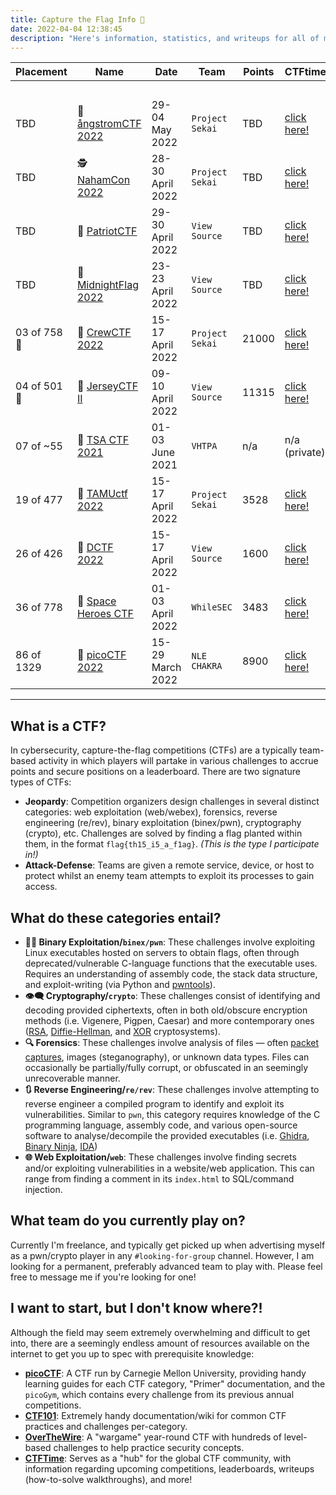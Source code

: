 ```yaml
---
title: Capture the Flag Info 🏴
date: 2022-04-04 12:38:45
description: "Here's information, statistics, and writeups for all of my previous cybersecurity Capture the Flag (CTF) competitions."
---
```


| Placement    | Name                                                    | Date             | Team            | Points | CTFtime                                       |
|--------------|---------------------------------------------------------|------------------|-----------------|--------|-----------------------------------------------|
|              |                                                         |                  |                 |        | ⠀                                             |
| TBD          | 📐 [ångstromCTF 2022]()                                 | 29-04 May 2022   | `Project Sekai` | TBD    | [click here!](https://ctftime.org/event/1588) |
| TBD          | 🕵️ [NahamCon 2022]()                                    | 28-30 April 2022 | `Project Sekai` | TBD    | [click here!](https://ctftime.org/event/1630) |
| TBD          | 🦅 [PatriotCTF]()                                       | 29-30 April 2022 | `View Source`   | TBD    | [click here!](https://ctftime.org/event/1616) |
| TBD          | 🌃 [MidnightFlag 2022]()                                | 23-23 April 2022 | `View Source`   | TBD    | [click here!](https://ctftime.org/event/1610) |
| 03 of 758 🥉 | 👥 [CrewCTF 2022](https://enscribe.dev/ctfs/crew/)      | 15-17 April 2022 | `Project Sekai` | 21000  | [click here!](https://ctftime.org/event/1568) |
| 04 of 501 🥈 | 🔐 [JerseyCTF II](https://enscribe.dev/ctfs/jersey/)    | 09-10 April 2022 | `View Source`   | 11315  | [click here!](https://ctftime.org/event/1590) |
| 07 of ~55    | 💾 [TSA CTF 2021](https://enscribe.dev/ctfs/tsa21/)     | 01-03 June 2021  | `VHTPA`         | n/a    | n/a (private)                                 |
| 19 of 477    | 🤠 [TAMUctf 2022](https://enscribe.dev/ctfs/tamu/)      | 15-17 April 2022 | `Project Sekai` | 3528   | [click here!](https://ctftime.org/event/1557) |
| 26 of 426    | 🐲 [DCTF 2022](https://enscribe.dev/ctfs/dctf/)         | 15-17 April 2022 | `View Source`   | 1600   | [click here!](https://ctftime.org/event/1569) |
| 36 of 778    | 🌌 [Space Heroes CTF](https://enscribe.dev/ctfs/shctf/) | 01-03 April 2022 | `WhileSEC`      | 3483   | [click here!](https://ctftime.org/event/1567) |
| 86 of 1329   | 🚩 [picoCTF 2022](https://enscribe.dev/ctfs/pico22/)    | 15-29 March 2022 | `NLE CHAKRA`    | 8900   | [click here!](https://ctftime.org/event/1578) |


</details>

---

## What is a CTF?
In cybersecurity, capture-the-flag competitions (CTFs) are a typically team-based activity in which players will partake in various challenges to accrue points and secure positions on a leaderboard. There are two signature types of CTFs:
- **Jeopardy**: Competition organizers design challenges in several distinct categories: web exploitation (web/webex), forensics, reverse engineering (re/rev), binary exploitation (binex/pwn), cryptography (crypto), etc. Challenges are solved by finding a flag planted within them, in the format `flag{th15_i5_a_f1ag}`. *(This is the type I participate in!)*
- **Attack-Defense**: Teams are given a remote service, device, or host to protect whilst an enemy team attempts to exploit its processes to gain access.

## What do these categories entail?
- **👩‍💻 Binary Exploitation/`binex/pwn`**: These challenges involve exploiting Linux executables hosted on servers to obtain flags, often through deprecated/vulnerable C-language functions that the executable uses. Requires an understanding of assembly code, the stack data structure, and exploit-writing (via Python and [pwntools](https://docs.pwntools.com/en/stable/)).
- **👁‍🗨 Cryptography/`crypto`**: These challenges consist of identifying and decoding provided ciphertexts, often in both old/obscure encryption methods (i.e. Vigenere, Pigpen, Caesar) and more contemporary ones ([RSA](https://en.wikipedia.org/wiki/RSA_(cryptosystem)), [Diffie-Hellman](https://en.wikipedia.org/wiki/Diffie%E2%80%93Hellman_key_exchange), and [XOR](https://en.wikipedia.org/wiki/XOR_cipher) cryptosystems).
- **🔍 Forensics**: These challenges involve analysis of files — often [packet captures](https://www.solarwinds.com/resources/it-glossary/pcap), images (steganography), or unknown data types. Files can occasionally be partially/fully corrupt, or obfuscated in an seemingly unrecoverable manner. 
- **🔃 Reverse Engineering/`re/rev`**: These challenges involve attempting to reverse engineer a compiled program to identify and exploit its vulnerabilities. Similar to `pwn`, this category requires knowledge of the C programming language, assembly code, and various open-source software to analyse/decompile the provided executables (i.e. [Ghidra](https://ghidra-sre.org/), [Binary Ninja](https://binary.ninja/), [IDA](https://hex-rays.com/ida-free/))
- **🌐 Web Exploitation/`web`**: These challenges involve finding secrets and/or exploiting vulnerabilities in a website/web application. This can range from finding a comment in its `index.html` to SQL/command injection.

## What team do you currently play on?
Currently I'm freelance, and typically get picked up when advertising myself as a pwn/crypto player in any `#looking-for-group` channel. However, I am looking for a permanent, preferably advanced team to play with. Please feel free to message me if you're looking for one!

## I want to start, but I don't know where?!
Although the field may seem extremely overwhelming and difficult to get into, there are a seemingly endless amount of resources available on the internet to get you up to spec with prerequisite knowledge:
- **[picoCTF](https://picoctf.org/resources)**: A CTF run by Carnegie Mellon University, providing handy learning guides for each CTF category, "Primer" documentation, and the `picoGym`, which contains every challenge from its previous annual competitions.
- **[CTF101](https://ctf101.org/)**: Extremely handy documentation/wiki for common CTF practices and challenges per-category.
- **[OverTheWire](https://overthewire.org/wargames/)**: A "wargame" year-round CTF with hundreds of level-based challenges to help practice security concepts.
- **[CTFTime](https://ctftime.org/)**: Serves as a "hub" for the global CTF community, with information regarding upcoming competitions, leaderboards, writeups (how-to-solve walkthroughs), and more!